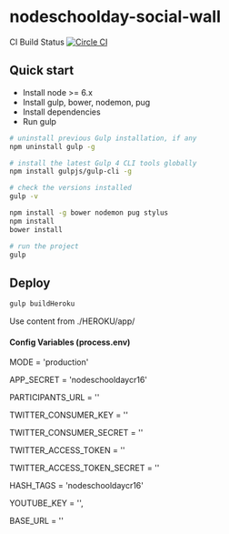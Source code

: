 # nodeschoolday-social-wall

CI Build Status [![Circle CI](https://circleci.com/gh/CostaRicaJS/nodeschoolday-social-wall/tree/master.svg?style=svg&circle-token=3f84eb5ac673dff7cb9ee2b31b209bf69df45d01)](https://circleci.com/gh/CostaRicaJS/nodeschoolday-social-wall/tree/master)  

## Quick start

  - Install node >= 6.x
  - Install gulp, bower, nodemon, pug
  - Install dependencies
  - Run gulp

```sh
# uninstall previous Gulp installation, if any
npm uninstall gulp -g

# install the latest Gulp 4 CLI tools globally
npm install gulpjs/gulp-cli -g

# check the versions installed
gulp -v

npm install -g bower nodemon pug stylus
npm install
bower install

# run the project
gulp
```

## Deploy

```sh
gulp buildHeroku
```

Use content from ./HEROKU/app/

#### Config Variables (process.env)

MODE = 'production'


APP_SECRET = 'nodeschooldaycr16'


PARTICIPANTS_URL = ''


TWITTER_CONSUMER_KEY = ''


TWITTER_CONSUMER_SECRET = ''


TWITTER_ACCESS_TOKEN = ''


TWITTER_ACCESS_TOKEN_SECRET = ''


HASH_TAGS = 'nodeschooldaycr16'


YOUTUBE_KEY = '',


BASE_URL = ''
